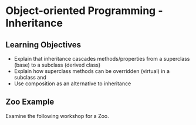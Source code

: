 # Object-oriented Programming - Inheritance

## Learning Objectives
- Explain that inheritance cascades methods/properties from a superclass (base) to a subclass (derived class)
- Explain how superclass methods can be overridden (virtual) in a subclass and 
- Use composition as an alternative to inheritance

## Zoo Example

Examine the following workshop for a Zoo.  
